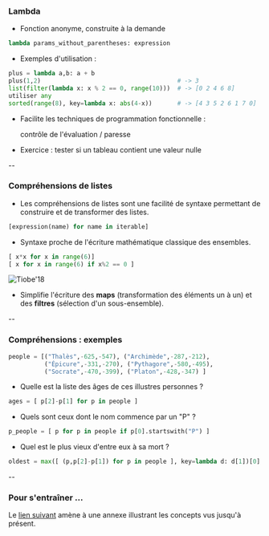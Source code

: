 ### Lambda

- Fonction anonyme, construite à la demande

```python
lambda params_without_parentheses: expression
```

- Exemples d'utilisation :

```python
plus = lambda a,b: a + b
plus(1,2)                                      # -> 3
list(filter(lambda x: x % 2 == 0, range(10)))  # -> [0 2 4 6 8]
utiliser any
sorted(range(8), key=lambda x: abs(4-x))       # -> [4 3 5 2 6 1 7 0]
```

- Facilite les techniques de programmation fonctionnelle :

    contrôle de l'évaluation / paresse

- Exercice : tester si un tableau contient une valeur nulle

--

### Compréhensions de listes

- Les compréhensions de listes sont une facilité de syntaxe permettant
  de construire et de transformer des listes.

```python
[expression(name) for name in iterable]

```

- Syntaxe proche de l'écriture mathématique classique des ensembles.


<div class="half" style="width:55%">

```python
[ x*x for x in range(6)]
[ x for x in range(6) if x%2 == 0 ]
```

</div>

<div class="half" style="width:43%">

![Tiobe'18](prog/images/comprehensions.png) <!-- .element:  style="max-width: 80%;margin-top: 0px" -->

</div>


- Simplifie l'écriture des **maps** (transformation des éléments un à
  un) et des **filtres** (sélection d'un sous-ensemble).

--

### Compréhensions : exemples

```python
people = [("Thalès",-625,-547), ("Archimède",-287,-212),
          ("Épicure",-331,-270), ("Pythagore",-580,-495),
          ("Socrate",-470,-399), ("Platon",-428,-347) ]
```

- Quelle est la liste des âges de ces illustres personnes ?

```python
ages = [ p[2]-p[1] for p in people ]
```
<!-- .element: class="fragment" data-fragment-index="1" -->

- Quels sont ceux dont le nom commence par un "P" ?

```python
p_people = [ p for p in people if p[0].startswith("P") ]
```
<!-- .element: class="fragment" data-fragment-index="2" -->

- Quel est le plus vieux d'entre eux à sa mort ?

```python
oldest = max([ (p,p[2]-p[1]) for p in people ], key=lambda d: d[1])[0]
```
<!-- .element: class="fragment" data-fragment-index="3" -->

--

### Pour s'entraîner ...

Le <a href="#/tp_classification">lien suivant</a> amène à une annexe
illustrant les concepts vus jusqu'à présent.
